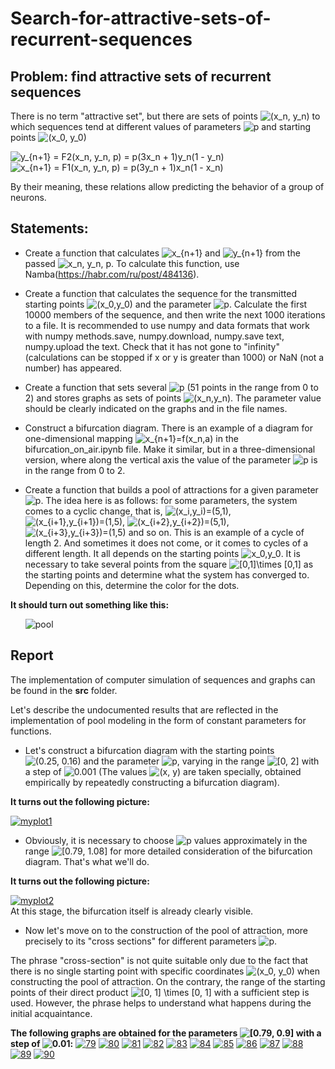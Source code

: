 # Search-for-attractive-sets-of-recurrent-sequences

## Problem: find attractive sets of recurrent sequences

There is no term "attractive set", but there are sets of points <img src="https://latex.codecogs.com/png.latex?\inline&space;\bg_white&space;(x_n,&space;y_n)" title="(x_n,  y_n)" />  to which sequences tend at different values of parameters <img src="https://latex.codecogs.com/png.latex?\inline&space;\bg_white&space;p" title="p" /> and starting points <img src="https://latex.codecogs.com/png.latex?\inline&space;\bg_white&space;(x_0,&space;y_0)" title="(x_0, y_0)" />

<img src="https://latex.codecogs.com/png.latex?\inline&space;\bg_white&space;y_{n&plus;1}&space;=&space;F2(x_n,&space;y_n,&space;p)&space;=&space;p(3x_n&space;&plus;&space;1)y_n(1&space;-&space;y_n)" title="y_{n+1} = F2(x_n, y_n, p) = p(3x_n + 1)y_n(1 - y_n)" />
<img src="https://latex.codecogs.com/png.latex?\inline&space;\bg_white&space;x_{n&plus;1}&space;=&space;F1(x_n,&space;y_n,&space;p)&space;=&space;p(3y_n&space;&plus;&space;1)x_n(1&space;-&space;x_n)" title="x_{n+1} = F1(x_n, y_n, p) = p(3y_n + 1)x_n(1 - x_n)" />

By their meaning, these relations allow predicting the behavior of a group of neurons.

## Statements:
* Create a function that calculates <img src="https://latex.codecogs.com/png.latex?\inline&space;\bg_white&space;x_{n&plus;1}" title="x_{n+1}" /> and <img src="https://latex.codecogs.com/png.latex?\inline&space;\bg_white&space;y_{n&plus;1}" title="y_{n+1}" /> from the passed <img src="https://latex.codecogs.com/png.latex?\inline&space;\bg_white&space;x_n,&space;y_n,&space;p" title="x_n, y_n, p" />. To calculate this function, use Namba(https://habr.com/ru/post/484136).<p></p>
* Create a function that calculates the sequence for the transmitted starting points <img src="https://latex.codecogs.com/png.latex?\inline&space;\bg_white&space;(x_0,y_0)" title="(x_0,y_0)" /> and the parameter <img src="https://latex.codecogs.com/png.latex?\inline&space;\bg_white&space;p" title="p" />.
Calculate the first 10000 members of the sequence, and then write the next 1000 iterations to a file. It is recommended to use numpy and data formats that work with numpy methods.save, numpy.download, numpy.save text, numpy.upload the text. Check that it has not gone to "infinity" (calculations can be stopped if x or y is greater than 1000) or NaN (not a number) has appeared.<p></p>
* Create a function that sets several <img src="https://latex.codecogs.com/png.latex?\inline&space;\bg_white&space;p" title="p" /> (51 points in the range from 0 to 2) and stores graphs as sets of points <img src="https://latex.codecogs.com/png.latex?\inline&space;\bg_white&space;(x_n,y_n)" title="(x_n,y_n)" />. The parameter value should be clearly indicated on the graphs and in the file names.<p></p>
* Construct a bifurcation diagram. There is an example of a diagram for one-dimensional mapping <img src="https://latex.codecogs.com/png.latex?\inline&space;\bg_white&space;x_{n&plus;1}=f(x_n,a)" title="x_{n+1}=f(x_n,a)" /> in the bifurcation_on_air.ipynb file. Make it similar, but in a three-dimensional version, where along the vertical axis the value of the parameter <img src="https://latex.codecogs.com/png.latex?\inline&space;\bg_white&space;p" title="p" /> is in the range from 0 to 2.<p></p>
* Create a function that builds a pool of attractions for a given parameter <img src="https://latex.codecogs.com/png.latex?\inline&space;\bg_white&space;p" title="p" />. The idea here is as follows: for some parameters, the system comes to a cyclic change, that is, <img src="https://latex.codecogs.com/png.latex?\inline&space;\bg_white&space;(x_i,y_i)=(5,1)" title="(x_i,y_i)=(5,1)" />, <img src="https://latex.codecogs.com/png.latex?\inline&space;\bg_white&space;(x_{i&plus;1},y_{i&plus;1})=(1,5)" title="(x_{i+1},y_{i+1})=(1,5)" />, <img src="https://latex.codecogs.com/png.latex?\inline&space;\bg_white&space;(x_{i&plus;2},y_{i&plus;2})=(5,1)" title="(x_{i+2},y_{i+2})=(5,1)" />, <img src="https://latex.codecogs.com/png.latex?\inline&space;\bg_white&space;(x_{i&plus;3},y_{i&plus;3})=(1,5)" title="(x_{i+3},y_{i+3})=(1,5)" /> and so on. This is an example of a cycle of length 2. And sometimes it does not come, or it comes to cycles of a different length. It all depends on the starting points <img src="https://latex.codecogs.com/png.latex?\inline&space;\bg_white&space;x_0,y_0" title="x_0,y_0" />. It is necessary to take several points from the square <img src="https://latex.codecogs.com/png.latex?\inline&space;\bg_white&space;[0,1]\times&space;[0,1]" title="[0,1]\times [0,1]" /> as the starting points and determine what the system has converged to. Depending on this, determine the color for the dots.<p></p></ul>

<b>It should turn out something like this:</b><ul>
![pool](https://ic.wampi.ru/2021/11/18/RISUNOK1.png)</ul>

## Report
The implementation of computer simulation of sequences and graphs can be found in the <b>src</b> folder.

Let's describe the undocumented results that are reflected in the implementation of pool modeling in the form of constant parameters for functions.

* Let's construct a bifurcation diagram with the starting points <img src="https://latex.codecogs.com/png.latex?\inline&space;\bg_white&space;(0.25,&space;0.16)" title="(0.25, 0.16)" /> and the parameter <img src="https://latex.codecogs.com/png.latex?\inline&space;\bg_white&space;p" title="p" />, varying in the range <img src="https://latex.codecogs.com/png.latex?\inline&space;\bg_white&space;[0,&space;2]" title="[0, 2]" /> with a step of <img src="https://latex.codecogs.com/png.latex?\inline&space;\bg_white&space;0.001" title="0.001" /> (The values <img src="https://latex.codecogs.com/png.latex?\inline&space;\bg_white&space;(x,&space;y)" title="(x, y)" /> are taken specially, obtained empirically by repeatedly constructing a bifurcation diagram).
<p><b>It turns out the following picture:</b></p>
<a href="https://ibb.co/c3S47H5"><img src="https://i.ibb.co/xLtxR0v/myplot1.png" alt="myplot1" border="0"></a>

* Obviously, it is necessary to choose <img src="https://latex.codecogs.com/png.latex?\inline&space;\bg_white&space;p" title="p" /> values approximately in the range <img src="https://latex.codecogs.com/png.latex?\inline&space;\bg_white&space;[0.79,&space;1.08]" title="[0.79, 1.08]" /> for more detailed consideration of the bifurcation diagram. That's what we'll do.
<p><b>It turns out the following picture:</b></p>
<a href="https://ibb.co/9brS7S4"><img src="https://i.ibb.co/8r7tHtx/myplot2.png" alt="myplot2" border="0"></a><br /><a target='_blank' href='https://ru.imgbb.com/'></a>
At this stage, the bifurcation itself is already clearly visible.

<p></p>

* Now let's move on to the construction of the pool of attraction, more precisely to its "cross sections" for different parameters <img src="https://latex.codecogs.com/png.latex?\inline&space;\bg_white&space;p" title="p" />.

The phrase "cross-section" is not quite suitable only due to the fact that there is no single starting point with specific coordinates <img src="https://latex.codecogs.com/png.latex?\inline&space;\bg_white&space;(x_0,&space;y_0)" title="(x_0, y_0)" /> when constructing the pool of attraction. On the contrary, the range of the starting points of their direct product <img src="https://latex.codecogs.com/png.latex?\inline&space;\bg_white&space;[0,&space;1]&space;\times&space;[0,&space;1]" title="[0, 1] \times [0, 1]" /> with a sufficient step is used. However, the phrase helps to understand what happens during the initial acquaintance.

<b>The following graphs are obtained for the parameters <img src="https://latex.codecogs.com/png.latex?\inline&space;\bg_white&space;[0.79,&space;0.9]" title="[0.79, 0.9]" /> with a step of <img src="https://latex.codecogs.com/png.latex?\inline&space;\bg_white&space;0.01" title="0.01" />:</b>
<a href="https://ibb.co/0D34n3V"><img src="https://i.ibb.co/BzRWfRK/79.png" alt="79" border="0"></a>
<a href="https://ibb.co/8rJphzk"><img src="https://i.ibb.co/bsxZfHt/80.png" alt="80" border="0"></a>
<a href="https://ibb.co/GnvqhwS"><img src="https://i.ibb.co/YP7xr9s/81.png" alt="81" border="0"></a>
<a href="https://ibb.co/9bnw1CF"><img src="https://i.ibb.co/x1hmBRp/82.png" alt="82" border="0"></a>
<a href="https://ibb.co/S6VDdB5"><img src="https://i.ibb.co/D1wP8Qz/83.png" alt="83" border="0"></a>
<a href="https://ibb.co/NKHnx2k"><img src="https://i.ibb.co/vkKv14r/84.png" alt="84" border="0"></a>
<a href="https://ibb.co/C5ygxrV"><img src="https://i.ibb.co/VWGRXKM/85.png" alt="85" border="0"></a>
<a href="https://ibb.co/hKCdHHv"><img src="https://i.ibb.co/jLHwGGF/86.png" alt="86" border="0"></a>
<a href="https://ibb.co/QCYgkMC"><img src="https://i.ibb.co/jW3NzDW/87.png" alt="87" border="0"></a>
<a href="https://ibb.co/w4cdGmw"><img src="https://i.ibb.co/HqhKw8x/88.png" alt="88" border="0"></a>
<a href="https://ibb.co/26BK8wv"><img src="https://i.ibb.co/QcGm8ZP/89.png" alt="89" border="0"></a>
<a href="https://ibb.co/2czDg9f"><img src="https://i.ibb.co/wpn9Mkx/90.png" alt="90" border="0"></a>
